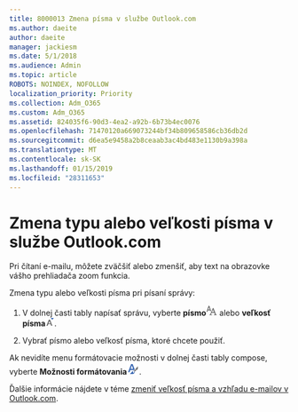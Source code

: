 ```yaml
---
title: 8000013 Zmena písma v službe Outlook.com
ms.author: daeite
author: daeite
manager: jackiesm
ms.date: 5/1/2018
ms.audience: Admin
ms.topic: article
ROBOTS: NOINDEX, NOFOLLOW
localization_priority: Priority
ms.collection: Adm_O365
ms.custom: Adm_O365
ms.assetid: 824035f6-90d3-4ea2-a92b-6b73b4ec0076
ms.openlocfilehash: 71470120a669073244bf34b809658586cb36db2d
ms.sourcegitcommit: d6ea5e9458a2b8ceaab3ac4bd483e1130b9a398a
ms.translationtype: MT
ms.contentlocale: sk-SK
ms.lasthandoff: 01/15/2019
ms.locfileid: "28311653"
---
```

# <a name="change-font-or-font-size-in-outlookcom"></a>Zmena typu alebo veľkosti písma v službe Outlook.com

Pri čítaní e-mailu, môžete zväčšiť alebo zmenšiť, aby text na obrazovke vášho prehliadača zoom funkcia.
  
Zmena typu alebo veľkosti písma pri písaní správy:
  
1. V dolnej časti tably napísať správu, vyberte **písmo**![písmo](media/6d9372e0-cde5-49fc-a457-aafb62255163.png) alebo **veľkosť písma**![písmo veľkosti ikon](media/9334f617-9593-4bd0-afb1-c53308ad7591.png).
    
2. Vybrať písmo alebo veľkosť písma, ktoré chcete použiť.
    
Ak nevidíte menu formátovacie možnosti v dolnej časti tably compose, vyberte **Možnosti formátovania**![formátovanie ikonu možnosti](media/13103798-e3ea-4069-a7a0-63f8903c8c3a.png).
  
Ďalšie informácie nájdete v téme [zmeniť veľkosť písma a vzhľadu e-mailov v Outlook.com](https://go.microsoft.com/fwlink/p/?linkid=873130).
  

